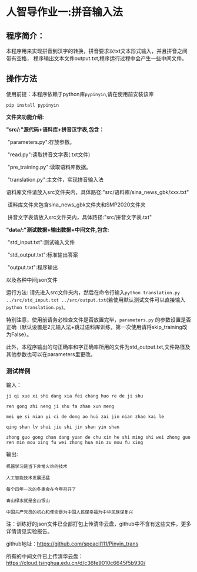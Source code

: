 # 人智导作业一:拼音输入法
## 程序简介：
本程序用来实现拼音到汉字的转换，拼音要求以txt文本形式输入，并且拼音之间带有空格，
程序输出文本文件output.txt,程序运行过程中会产生一些中间文件。

## 操作方法
使用前提：本程序依赖于python库`pypinyin`,请在使用前安装该库

```pip install pypinyin```

**文件夹功能介绍:**

**"src/:"源代码+语料库+拼音汉字表,包含：**

​	"parameters.py":存放参数。

​	"read.py":读取拼音文字表(.txt文件)

​	"pre_training.py":读取语料库数据。

​	"translation.py":主文件，实现拼音输入法

​	语料库文件请放入src文件夹内，具体路径:"src/语料库/sina_news_gbk/xxx.txt"

​	语料库文件夹包含sina_news_gbk文件夹和SMP2020文件夹

​	拼音文字表请放入src文件夹内，具体路径:"src/拼音文字表.txt"



**"data/:"测试数据+输出数据+中间文件,包含:**

​	"std_input.txt":测试输入文件

​	"std_output.txt":标准输出答案

​	"output.txt":程序输出

以及各种中间json文件





运行方法: 请先进入src文件夹内，然后在命令行输入`python translation.py ../src/std_input.txt ../src/output.txt`(若使用默认测试文件可以直接输入`python translation.py`)。

特别注意，使用前请务必检查文件是否放置完毕，`parameters.py` 的参数设置是否正确（默认设置是2元输入法+跳过语料库训练，第一次使用请将skip_training改为False）。

此外，本程序输出的句正确率和字正确率所用的文件为std_output.txt,文件路径及其他参数也可以在parameters里更改。

### 测试样例
输入：
```
ji qi xue xi shi dang xia fei chang huo re de ji shu

ren gong zhi neng ji shu fa zhan xun meng

mei ge si nian yi ci de dong ao hui zai jin nian zhao kai le

qing shan lv shui jiu shi jin shan yin shan

zhong guo gong chan dang yuan de chu xin he shi ming shi wei zhong guo ren min mou xing fu wei zhong hua min zu mou fu xing
```
输出:
```
机器学习是当下非常火热的技术

人工智能技术发展迅猛

每个四年一次的冬奥会在今年召开了

青山绿水就是金山银山

中国共产党员的初心和使命是为中国人民谋幸福为中华民族谋复兴
```



注：训练好的json文件已全部打包上传清华云盘，github中不含有这些文件，更多详情请见实验报告。

github地址：https://github.com/speacil111/Pinyin_trans

所有的中间文件已上传清华云盘：https://cloud.tsinghua.edu.cn/d/c36fe9010c6645f5b930/

 